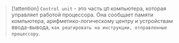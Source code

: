 
> [!attention] 
> `Control unit` - это часть `ЦП` компьютера, которая управляет работой процессора. Она сообщает памяти компьютера, арифметико-логическому центру и устройствам ввода-вывода, `как реагировать на инструкции, отправленные процессору`.

